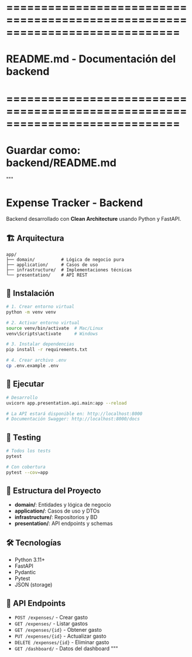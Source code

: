 # =============================================================================
# README.md - Documentación del backend
# =============================================================================
# Guardar como: backend/README.md

"""
# Expense Tracker - Backend

Backend desarrollado con **Clean Architecture** usando Python y FastAPI.

## 🏗️ Arquitectura

```
app/
├── domain/          # Lógica de negocio pura
├── application/     # Casos de uso
├── infrastructure/  # Implementaciones técnicas
└── presentation/    # API REST
```

## 🚀 Instalación

```bash
# 1. Crear entorno virtual
python -m venv venv

# 2. Activar entorno virtual
source venv/bin/activate  # Mac/Linux
venv\Scripts\activate     # Windows

# 3. Instalar dependencias
pip install -r requirements.txt

# 4. Crear archivo .env
cp .env.example .env
```

## 🏃 Ejecutar

```bash
# Desarrollo
uvicorn app.presentation.api.main:app --reload

# La API estará disponible en: http://localhost:8000
# Documentación Swagger: http://localhost:8000/docs
```

## 🧪 Testing

```bash
# Todos los tests
pytest

# Con cobertura
pytest --cov=app
```

## 📁 Estructura del Proyecto

- **domain/**: Entidades y lógica de negocio
- **application/**: Casos de uso y DTOs
- **infrastructure/**: Repositorios y BD
- **presentation/**: API endpoints y schemas

## 🛠️ Tecnologías

- Python 3.11+
- FastAPI
- Pydantic
- Pytest
- JSON (storage)

## 📝 API Endpoints

- `POST /expenses/` - Crear gasto
- `GET /expenses/` - Listar gastos
- `GET /expenses/{id}` - Obtener gasto
- `PUT /expenses/{id}` - Actualizar gasto
- `DELETE /expenses/{id}` - Eliminar gasto
- `GET /dashboard/` - Datos del dashboard
"""
    